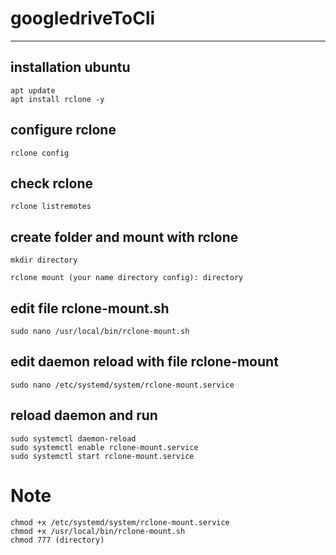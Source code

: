 # googledriveToCli

---

## installation ubuntu

```
apt update
apt install rclone -y
```

## configure rclone
```
rclone config
```

## check rclone
```
rclone listremotes
```

## create folder and mount with rclone
```
mkdir directory
```
```
rclone mount (your name directory config): directory
```

## edit file rclone-mount.sh 
```
sudo nano /usr/local/bin/rclone-mount.sh
```

## edit daemon reload with file rclone-mount

```
sudo nano /etc/systemd/system/rclone-mount.service
```

## reload daemon and run
```
sudo systemctl daemon-reload
sudo systemctl enable rclone-mount.service
sudo systemctl start rclone-mount.service
```

# Note
```
chmod +x /etc/systemd/system/rclone-mount.service
chmod +x /usr/local/bin/rclone-mount.sh
chmod 777 (directory)
```







